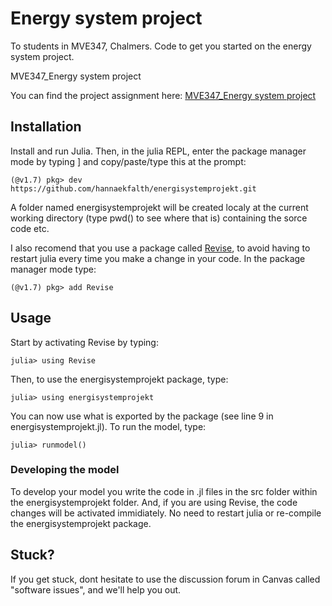 # Energy system project
To students in MVE347, Chalmers. Code to get you started on the energy system project. 

MVE347_Energy system project

You can find the project assignment here:
[MVE347_Energy system project](https://github.com/hannaekfalth/energisystemprojekt/files/8358315/Energisystemprojekt-MMM.pdf)

## Installation
Install and run Julia. Then, in the julia REPL, enter the package manager mode by typing ] and copy/paste/type this at the prompt:

```(@v1.7) pkg> dev https://github.com/hannaekfalth/energisystemprojekt.git```

A folder named energisystemprojekt will be created localy at the current working directory (type pwd() to see where that is) containing the sorce code etc.

I also recomend that you use a package called [Revise](https://timholy.github.io/Revise.jl/stable/), to avoid having to restart julia every time you make a change in your code. In the package manager mode type:

```(@v1.7) pkg> add Revise```

## Usage
Start by activating Revise by typing:

```julia> using Revise```

Then, to use the energisystemprojekt package, type:

```julia> using energisystemprojekt```

You can now use what is exported by the package (see line 9 in energisystemprojekt.jl). To run the model, type:

```julia> runmodel()```

### Developing the model
To develop your model you write the code in .jl files in the src folder within the energisystemprojekt folder. And, if you are using Revise, the code changes will be activated immidiately. No need to restart julia or re-compile the energisystemprojekt package.  

## Stuck?
If you get stuck, dont hesitate to use the discussion forum in Canvas called "software issues", and we'll help you out. 
